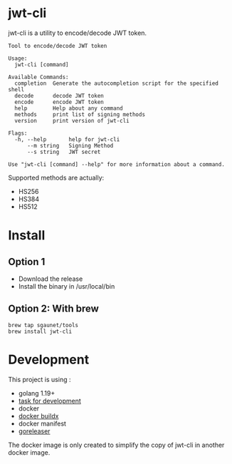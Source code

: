 # jwt-cli

jwt-cli is a utility to encode/decode JWT token.

```
Tool to encode/decode JWT token

Usage:
  jwt-cli [command]

Available Commands:
  completion  Generate the autocompletion script for the specified shell
  decode      decode JWT token
  encode      encode JWT token
  help        Help about any command
  methods     print list of signing methods
  version     print version of jwt-cli

Flags:
  -h, --help       help for jwt-cli
      --m string   Signing Method 
      --s string   JWT secret

Use "jwt-cli [command] --help" for more information about a command.
```

Supported methods are actually:

* HS256
* HS384
* HS512


# Install

## Option 1

* Download the release
* Install the binary in /usr/local/bin 

## Option 2: With brew

```
brew tap sgaunet/tools
brew install jwt-cli
```

# Development

This project is using :

* golang 1.19+
* [task for development](https://taskfile.dev/#/)
* docker
* [docker buildx](https://github.com/docker/buildx)
* docker manifest
* [goreleaser](https://goreleaser.com/)

The docker image is only created to simplify the copy of jwt-cli in another docker image.

